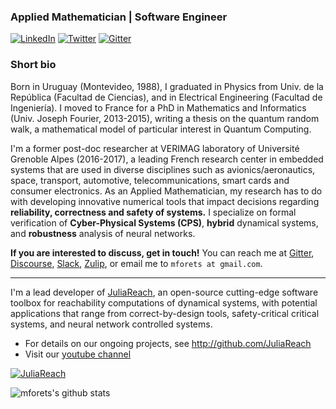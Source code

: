 ### Applied Mathematician | Software Engineer

<p> <a href="https://www.linkedin.com/in/marcelo-forets-irurtia-7b8238149/
" target="_blank"><img alt="LinkedIn" src="https://img.shields.io/badge/linkedin-%230077B5.svg?&style=for-the-badge&logo=linkedin&logoColor=white" /></a> <a href="https://twitter.com/juliareach" target="_blank"><img alt="Twitter" src="https://img.shields.io/badge/twitter-%231DA1F2.svg?&style=for-the-badge&logo=twitter&logoColor=white" /></a>
  <a href="https://gitter.im/JuliaReach/Lobby" target="_blank"><img alt="Gitter" src="https://img.shields.io/gitter/room/JuliaReach/Lobby?style=for-the-badge&logo=gitter&logoColor=white" /></a>
</p>

### Short bio

Born in Uruguay (Montevideo, 1988), I graduated in Physics from Univ. de la República (Facultad de Ciencias), and in Electrical Engineering (Facultad de Ingeniería). I moved to France for a PhD in Mathematics and Informatics (Univ. Joseph Fourier, 2013-2015), writing a thesis on the quantum random walk, a mathematical model of particular interest in Quantum Computing.

I'm a former post-doc researcher at VERIMAG laboratory of Université Grenoble Alpes (2016-2017), a leading French research center in embedded systems that are used in diverse disciplines such as avionics/aeronautics, space, transport, automotive, telecommunications, smart cards and consumer electronics. As an Applied Mathematician, my research has to do with developing innovative numerical tools that impact decisions regarding **reliability, correctness and safety of systems.** I specialize on formal verification of **Cyber-Physical Systems (CPS)**, **hybrid** dynamical systems, and **robustness** analysis of neural networks. 

**If you are interested to discuss, get in touch!** You can reach me at [Gitter](https://gitter.im/JuliaReach/Lobby), [Discourse](http://discourse.julialang.org/), [Slack](https://julialang.org/slack/), [Zulip](https://julialang.zulipchat.com), or email me to `mforets at gmail.com`.

---

I'm a lead developer of [JuliaReach](https://github.com/JuliaReach/), an open-source cutting-edge software toolbox for reachability computations of dynamical systems, with potential applications that range from correct-by-design tools, safety-critical critical systems, and  neural network controlled systems.

- For details on our ongoing projects, see http://github.com/JuliaReach
- Visit our [youtube channel](https://www.youtube.com/channel/UC3TeyA4O5IX0lCpdfrvmKag)

<a href="http://github.com/JuliaReach" target="_blank"><img alt="JuliaReach" src="https://github.com/JuliaReach/JuliaReach-website/blob/master/images/logo/JuliaReach_ISOLOGO_horizontal.jpg?raw=true" /></a>

![mforets's github stats](https://github-readme-stats.vercel.app/api?username=mforets&show_icons=true&theme=vue-dark)

<!--
<a href="https://github.com/anuraghazra/github-readme-stats">
  <img align="center" src="https://github-readme-stats.vercel.app/api/top-langs/?username=mforets&hide=shell&exclude_repo=escritoire&theme=darcula&langs_count=8" />
</a>
-->



<!--
**mforets/mforets** is a ✨ _special_ ✨ repository because its `README.md` (this file) appears on your GitHub profile.

Here are some ideas to get you started:

- 🔭 I’m currently working on ...
- 🌱 I’m currently learning ...
- 👯 I’m looking to collaborate on ...
- 🤔 I’m looking for help with ...
- 💬 Ask me about ...
- 📫 How to reach me: ...
- 😄 Pronouns: ...
- ⚡ Fun fact: ...
-->
